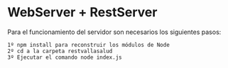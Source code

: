 # WebServer + RestServer 

Para el funcionamiento del servidor son necesarios los siguientes pasos:

```
1º npm install para reconstruir los módulos de Node
2º cd a la carpeta restvallasalud
3º Ejecutar el comando node index.js
```